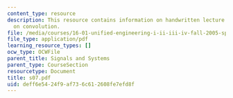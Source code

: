```yaml
---
content_type: resource
description: This resource contains information on handwritten lecture notes based
  on convolution.
file: /media/courses/16-01-unified-engineering-i-ii-iii-iv-fall-2005-spring-2006/deff6e5424f9af736c612608fe7efd8f_s07.pdf
file_type: application/pdf
learning_resource_types: []
ocw_type: OCWFile
parent_title: Signals and Systems
parent_type: CourseSection
resourcetype: Document
title: s07.pdf
uid: deff6e54-24f9-af73-6c61-2608fe7efd8f
---
```

